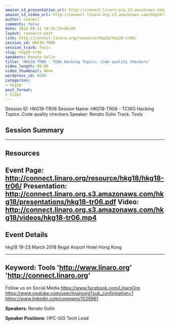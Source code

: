 ```yaml
---
amazon_s3_presentation_url: http://connect.linaro.org.s3.amazonaws.com/hkg18/presentations/hkg18-tr06.pdf
amazon_s3_video_url: http://connect.linaro.org.s3.amazonaws.com/hkg18/videos/hkg18-tr06.mp4
author: connect
comments: false
date: 2018-04-11 14:16:35+00:00
layout: resource-post
link: http://connect.linaro.org/resource/hkg18/hkg18-tr06/
session_id: HKG18-TR06
session_track: Tools
slug: hkg18-tr06
speakers: Renato Golin
title: 'HKG18-TR06 - TCWG Hacking Topics: Code quality checkers'
video_length: 00:00
video_thumbnail: None
wordpress_id: 9298
categories:
- hkg18
post_format:
- Video
---
```


Session ID: HKG18-TR06
Session Name: HKG18-TR06 - TCWG Hacking Topics: Code quality checkers
Speaker: Renato Golin
Track: Tools


## Session Summary

---------------------------------------------------
## Resources
Event Page: http://connect.linaro.org/resource/hkg18/hkg18-tr06/
Presentation: http://connect.linaro.org.s3.amazonaws.com/hkg18/presentations/hkg18-tr06.pdf
Video: http://connect.linaro.org.s3.amazonaws.com/hkg18/videos/hkg18-tr06.mp4
 ---------------------------------------------------
## Event Details
hkg18
19-23 March 2018 
Regal Airport Hotel Hong Kong

---------------------------------------------------
Keyword: Tools
'http://www.linaro.org'
'http://connect.linaro.org'
---------------------------------------------------
Follow us on Social Media
https://www.facebook.com/LinaroOrg
https://www.youtube.com/user/linaroorg?sub_confirmation=1
https://www.linkedin.com/company/1026961

**Speakers**: Renato Golin

**Speaker Positions**: HPC-SIG Tech Lead


